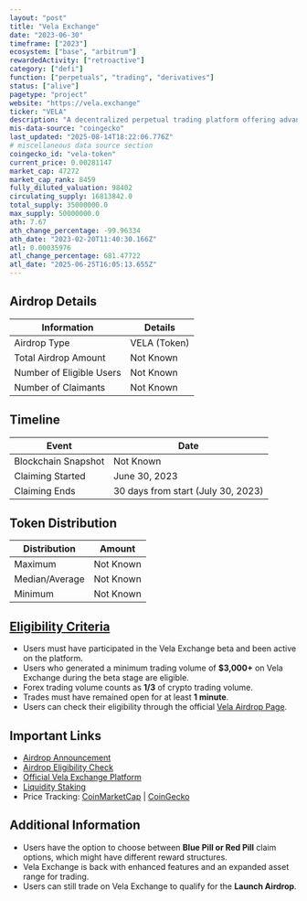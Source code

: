 ```yaml
---
layout: "post"
title: "Vela Exchange"
date: "2023-06-30"
timeframe: ["2023"]
ecosystem: ["base", "arbitrum"]
rewardedActivity: ["retroactive"]
category: ["defi"]
function: ["perpetuals", "trading", "derivatives"]
status: ["alive"]
pagetype: "project"
website: "https://vela.exchange"
ticker: "VELA"
description: "A decentralized perpetual trading platform offering advanced features for crypto traders."
mis-data-source: "coingecko"
last_updated: "2025-08-14T18:22:06.776Z"
# miscellaneous data source section
coingecko_id: "vela-token"
current_price: 0.00281147
market_cap: 47272
market_cap_rank: 8459
fully_diluted_valuation: 98402
circulating_supply: 16813842.0
total_supply: 35000000.0
max_supply: 50000000.0
ath: 7.67
ath_change_percentage: -99.96334
ath_date: "2023-02-20T11:40:30.166Z"
atl: 0.00035976
atl_change_percentage: 681.47722
atl_date: "2025-06-25T16:05:13.655Z"
---
```


## Airdrop Details
| Information             | Details |
|-------------------------|---------|
| Airdrop Type           | VELA (Token) |
| Total Airdrop Amount   | Not Known |
| Number of Eligible Users | Not Known |
| Number of Claimants    | Not Known |

## Timeline
| Event                | Date |
|----------------------|------|
| Blockchain Snapshot | Not Known |
| Claiming Started    | June 30, 2023 |
| Claiming Ends      | 30 days from start (July 30, 2023) |

## Token Distribution
| Distribution     | Amount |
|-----------------|--------|
| Maximum        | Not Known |
| Median/Average | Not Known |
| Minimum        | Not Known |

## [Eligibility Criteria](https://vela.exchange/airdrop)
- Users must have participated in the Vela Exchange beta and been active on the platform.
- Users who generated a minimum trading volume of **$3,000+** on Vela Exchange during the beta stage are eligible.
- Forex trading volume counts as **1/3** of crypto trading volume.
- Trades must have remained open for at least **1 minute**.
- Users can check their eligibility through the official [Vela Airdrop Page](https://vela.exchange/airdrop).

## Important Links
- [Airdrop Announcement](https://x.com/_velaexchange/status/1629928563716550663)
- [Airdrop Eligibility Check](https://vela.exchange/airdrop)
- [Official Vela Exchange Platform](https://app.vela.exchange)
- [Liquidity Staking](https://app.vela.exchange/staking/vlp)
- Price Tracking: [CoinMarketCap](https://coinmarketcap.com/currencies/vela-exchange) | [CoinGecko](https://www.coingecko.com/en/coins/vela-exchange)

## Additional Information
- Users have the option to choose between **Blue Pill or Red Pill** claim options, which might have different reward structures.
- Vela Exchange is back with enhanced features and an expanded asset range for trading.
- Users can still trade on Vela Exchange to qualify for the **Launch Airdrop**.